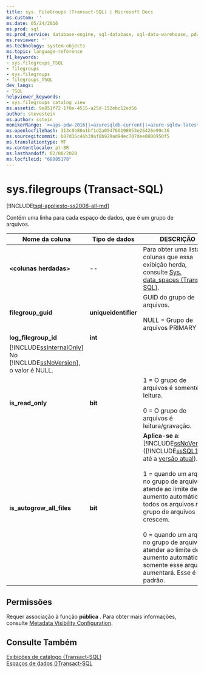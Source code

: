 ```yaml
---
title: sys. FileGroups (Transact-SQL) | Microsoft Docs
ms.custom: ''
ms.date: 05/24/2016
ms.prod: sql
ms.prod_service: database-engine, sql-database, sql-data-warehouse, pdw
ms.reviewer: ''
ms.technology: system-objects
ms.topic: language-reference
f1_keywords:
- sys.filegroups_TSQL
- filegroups
- sys.filegroups
- filegroups_TSQL
dev_langs:
- TSQL
helpviewer_keywords:
- sys.filegroups catalog view
ms.assetid: 9e851f72-1f8e-4515-a25d-152ebc12ed56
author: stevestein
ms.author: sstein
monikerRange: '>=aps-pdw-2016||=azuresqldb-current||=azure-sqldw-latest||>=sql-server-2016||=sqlallproducts-allversions||>=sql-server-linux-2017||=azuresqldb-mi-current'
ms.openlocfilehash: 313c0b80a1bf1d2a094760198053e26426e99c36
ms.sourcegitcommit: b87d36c46b39af8b929ad94ec707dee8800950f5
ms.translationtype: MT
ms.contentlocale: pt-BR
ms.lasthandoff: 02/08/2020
ms.locfileid: "68005178"
---
```

# <a name="sysfilegroups-transact-sql"></a>sys.filegroups (Transact-SQL)
[!INCLUDE[tsql-appliesto-ss2008-all-md](../../includes/tsql-appliesto-ss2008-all-md.md)]

  Contém uma linha para cada espaço de dados, que é um grupo de arquivos.  
  
|Nome da coluna|Tipo de dados|DESCRIÇÃO|  
|-----------------|---------------|-----------------|  
|**\<colunas herdadas>**|--|Para obter uma lista de colunas que essa exibição herda, consulte [Sys. data_spaces &#40;Transact-SQL&#41;](../../relational-databases/system-catalog-views/sys-data-spaces-transact-sql.md).|  
|**filegroup_guid**|**uniqueidentifier**|GUID do grupo de arquivos.<br /><br /> NULL = Grupo de arquivos PRIMARY|  
|**log_filegroup_id**|**int**|
  [!INCLUDE[ssInternalOnly](../../includes/ssinternalonly-md.md)] No [!INCLUDE[ssNoVersion](../../includes/ssnoversion-md.md)], o valor é NULL.|  
|**is_read_only**|**bit**|1 = O grupo de arquivos é somente leitura.<br /><br /> 0 = O grupo de arquivos é leitura/gravação.|  
|**is_autogrow_all_files**|**bit**|**Aplica-se a**: [!INCLUDE[ssNoVersion](../../includes/ssnoversion-md.md)] ([!INCLUDE[ssSQL15](../../includes/sssql15-md.md)] até a [versão atual](https://go.microsoft.com/fwlink/p/?LinkId=299658)).<br /><br /> 1 = quando um arquivo no grupo de arquivos atende ao limite de aumento automático, todos os arquivos no grupo de arquivos crescem.<br /><br /> 0 = quando um arquivo no grupo de arquivos atender ao limite de aumento automático, somente esse arquivo aumentará. Esse é o padrão.|  
  
## <a name="permissions"></a>Permissões  
 Requer associação à função **pública** . Para obter mais informações, consulte [Metadata Visibility Configuration](../../relational-databases/security/metadata-visibility-configuration.md).  
  
## <a name="see-also"></a>Consulte Também  
 [Exibições de catálogo &#40;Transact-SQL&#41;](../../relational-databases/system-catalog-views/catalog-views-transact-sql.md)   
 [Espaços de dados &#40;&#41;Transact-SQL](../../relational-databases/system-catalog-views/data-spaces-transact-sql.md)  
  
  
